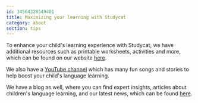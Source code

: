```yaml
---
id: 34564328549401
title: Maximizing your learning with Studycat
category: about
section: tips
---
```

To enhance your child's learning experience with Studycat, we have additional resources such as printable worksheets, activities and more, which can be found on our website [here](https://studycat.com/learn/).

We also have a [YouTube channel](https://www.youtube.com/@learnwithstudycat) which has many fun songs and stories to help boost your child's language learning.

We have a blog as well, where you can find expert insights, articles about children's language learning, and our latest news, which can be found [here](https://studycat.com/blog/).